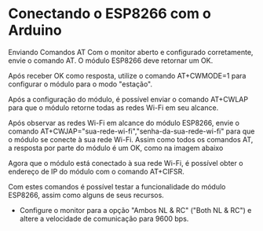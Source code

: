 # Conectando o ESP8266 com o Arduino

Enviando Comandos AT
Com o monitor aberto e configurado corretamente, envie o comando AT. 
O módulo ESP8266 deve retornar um OK.

Após receber OK como resposta, utilize o comando AT+CWMODE=1 para configurar o módulo para o modo "estação".

Após a configuração do módulo, é possível enviar o comando AT+CWLAP para que o módulo retorne todas as redes Wi-Fi em seu alcance.

Após observar as redes Wi-Fi em alcance do módulo ESP8266, envie o comando AT+CWJAP="sua-rede-wi-fi","senha-da-sua-rede-wi-fi" para que o módulo se conecte à sua rede Wi-Fi. Assim como todos os comandos AT, a resposta por parte do módulo é um OK, como na imagem abaixo

Agora que o módulo está conectado à sua rede Wi-Fi, é possível obter o endereço de IP do módulo com o comando AT+CIFSR.

Com estes comandos é possível testar a funcionalidade do módulo ESP8266, assim como alguns de seus recursos.

* Configure o monitor para a opção "Ambos NL & RC" ("Both NL & RC") e altere a velocidade de comunicação para 9600 bps.
